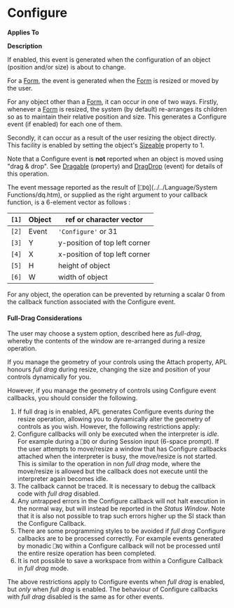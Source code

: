 




<h1 class="heading"><span class="name">Configure</span></h1>

**Applies To**


**Description**


If enabled, this event is generated when the configuration of an object
(position and/or size) is about to change.



For a [Form](./form.md), the event is generated when the [Form](./form.md) is resized or moved by the user.


For any object other than a [Form](./form.md), it can
occur in one of two ways. Firstly, whenever a [Form](./form.md) is resized, the system (by default) re-arranges its children so as to maintain
their relative position and size. This generates a Configure event (if enabled)
for each one of them.


Secondly, it can occur as a result of the user resizing the object directly.
This facility is enabled by setting the object's [Sizeable](./sizeable.md) property to 1.


Note that a Configure event is **not** reported when an object is moved
using "drag & drop". See [Dragable](./dragable.md) (property) and [DragDrop](./dragdrop.md) (event) for details
of this operation.



The event message reported as the result of [`⎕DQ`](../../Language/System Functions/dq.htm),
or supplied as the right argument to your callback function, is a 6-element
vector as follows :


| `[1]` | Object | ref or character vector |
| --- | --- | ---  |
| `[2]` | Event | `'Configure'` or 31 |
| `[3]` | Y | y-position of top left corner |
| `[4]` | X | x-position of top left corner |
| `[5]` | H | height of object |
| `[6]` | W | width of object |



For any object, the operation can be prevented by returning a scalar 0 from
the callback function associated with the Configure event.

#### Full-Drag Considerations


The user may choose a system option, described here as *full-drag*,
whereby the contents of the window are re-arranged during a resize operation.


If you manage the geometry of your controls using the Attach property, APL
honours *full drag* during resize, changing the size and position of your
controls dynamically for you.


However, if you manage the geometry of controls using Configure event
callbacks, you should consider the following.

1. If full drag is in enabled, APL generates Configure events *during* the resize operation, allowing you to dynamically alter the geometry of
    controls as you wish. However, the following restrictions apply:
2. Configure callbacks will only be executed when the interpreter is *idle*.
    For example during a `⎕DQ` or
    during Session input (6-space prompt). If the user attempts to move/resize a
    window that has Configure callbacks attached when the interpreter is busy,
    the move/resize is not started. This is similar to the operation in non *full
    drag* mode, where the move/resize is allowed but the callback does not
    execute until the interpreter again becomes idle.
3. The callback cannot be traced. It is necessary to debug the callback code
    with *full drag* disabled.
4. Any untrapped errors in the Configure callback will not halt execution in
    the normal way, but will instead be reported in the *Status Window*.
    Note that it is also not possible to trap such errors higher up the SI stack
    than the Configure Callback.
5. There are some programming styles to be avoided if *full drag* Configure callbacks are to be processed correctly. For example events
    generated by monadic `⎕NQ` within
    a Configure callback will not be processed until the entire resize operation
    has been completed.
6. It is not possible to save a workspace from within a Configure Callback in
    *full drag* mode.

The above restrictions apply to Configure events when *full drag* is
enabled, but *only* when *full drag* is enabled. The behaviour of
Configure callbacks with *full drag* disabled is the same as for other
events.


